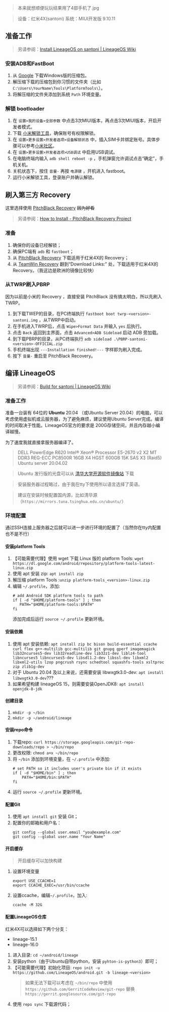 > 本来就想顺便玩玩结果用了4部手机了.jpg

> 设备：红米4X(santoni)
> 系统：MIUI开发版 9.10.11

## 准备工作

> 另请参阅：[Install LineageOS on santoni | LineageOS Wiki](https://wiki.lineageos.org/devices/santoni/install)

### 安装ADB和FastBoot

1. 从 [Google](https://dl.google.com/android/repository/platform-tools-latest-windows.zip) 下载Windows版的压缩包。
2. 解压缩下载的压缩包到你习惯的文件夹（比如 `C:\Users\YourName\Tools\PlatformTools\`）。
3. 将解压缩的文件夹添加到系统 `Path` 环境变量。

### 解锁 bootloader

1. 在 `设置>我的设备>全部参数` 中点击3次MIUI版本，再点击3次MIUI版本，开启开发者模式。
2. 下载 [小米解锁工具](https://www.miui.com/unlock/index.html)，确保账号有权限解锁。
3. 在 `设置>更多设置>开发者选项>设备解锁状态` 中，插入SIM卡并绑定账号。具体步骤可以参考[小米社区](https://www.xiaomi.cn/post/4378807)。
4. 在 `设置>更多设置>开发者选项>USB调试` 中启用USB调试。
5. 在电脑终端内输入 `adb shell reboot -p` ，手机弹窗允许调试点击“确定”，手机关机。
6. 关机状态下，按住 `音量-` 再按 `电源键` ，开机进入 fastboot。
7. 运行小米解锁工具，登录账户并确认解锁。

## 刷入第三方 Recovery

这里选择使用 [PitchBlack Recovery](https://pitchblackrecovery.com/) ~~因为好看~~

> 另请参阅：[How to Install - PitchBlack Recovery Project](https://pitchblackrecovery.com/docs/how-to-install/)

### 准备

1. 确保你的设备已经解锁；
2. 确保PC端有 `adb` 和 `fastboot`；
3. 从 [PitchBlack Recovery](https://pitchblackrecovery.com/santoni/) 下载适用于红米4X的 Recovery；
4. 从 [TeamWin Recovery](https://twrp.me/xiaomi/xiaomiredmi4x.html) 翻到“Download Links:” 处，下载适用于红米4X的 Recovery。（我这边是欧洲的镜像比较快）

### 从TWRP刷入PBRP

因为以前是小米的 Recovery ，直接安装 PitchBlack 没有搞太明白，所以先刷入 TWRP。

1. 到下载TWEP的目录，在PC终端执行 `fastboot boot twrp-<version>-santoni.img` ，从TWRP中启动。
2. 在手机进入TWRP后，点击 `Wipe>Format Data` 并输入 `yes` 后执行。
3. 点击 `Back` 返回到主界面，点击 `Advanced>ADB Sideload` 启动 ADB 旁加载。
4. 到下载PBRP的目录，从PC终端执行 `adb sideload .\PBRP-santoni-<version>-OFFICIAL.zip `
5. 手机终端出现 `---Installation finished!---` 字样即为刷入完成。
6. 按下 `音量-` 重启至 PitchBlack Recovery。

## 编译 LineageOS

> 另请参阅：[Build for santoni | LineageOS Wiki](https://wiki.lineageos.org/devices/santoni/build)

### 准备工作

准备一台装有 64位的 **Ubuntu** 20.04 （或Ubuntu Server 20.04）的电脑，可以考虑使用虚拟机或云服务器，为了避免麻烦，建议使用Ubuntu Server完成。编译的时间取决于性能。LineageOS官方的要求是 200G存储空间，并且内存越小编译越慢。

为了速度我就直接拿服务器编译了。

> DELL PowerEdge R620
> Intel® Xeon® Processor E5-2670 v2 X2
> MT DDR3 REG-ECC PC8500R 16GB X4
> HGST 600GB 15K SAS X3 (Raid5)
> Ubuntu server 20.04.02

> Ubuntu 发行版的光盘可以从 [清华大学开源软件镜像站](https://mirrors.tuna.tsinghua.edu.cn/ubuntu-cdimage/) 下载

> 安装服务器过程略过，由于我在tty下使用所以语言选择了英语。

> 建议在安装时候配置国内源，比如清华源（`https://mirrors.tuna.tsinghua.edu.cn/ubuntu/`）

### 环境配置

通过SSH连接上服务器之后就可以进一步进行环境的配置了（当然你在tty内配置也不是不行）

#### 安装platform Tools

1. 【可能需要代理】使用 wget 下载 Linux 版的 platform Tools: `wget https://dl.google.com/android/repository/platform-tools-latest-linux.zip`
2. 使用 apt 安装 zip: `apt install zip`
4. 解压缩 platform Tools :`unzip platform-tools_<version>-linux.zip`
5. 编辑 `~/.profile`，添加:
   ```
   # add Android SDK platform tools to path
   if [ -d "$HOME/platform-tools" ] ; then
      PATH="$HOME/platform-tools:$PATH"
   fi
   ```
   添加完成后运行 `source ~/.profile` 更新环境。

#### 安装依赖
1. 使用 apt 安装依赖: `apt install zip bc bison build-essential ccache curl flex g++-multilib gcc-multilib git gnupg gperf imagemagick lib32ncurses5-dev lib32readline-dev lib32z1-dev liblz4-tool libncurses5 libncurses5-dev libsdl1.2-dev libssl-dev libxml2 libxml2-utils lzop pngcrush rsync schedtool squashfs-tools xsltproc zip zlib1g-dev`
2. 对于 Ubuntu 20.04 及以上来说，还需要安装 libwxgtk3.0-dev: `apt install libwxgtk3.0-dev`???
3. 如果希望构建 lineageOS 15，则需要安装OpenJDK8: `apt install openjdk-8-jdk`

#### 创建目录

1. `mkdir -p ~/bin`
2. `mkdir -p ~/android/lineage`

#### 安装repo命令
1. 下载repo: `curl https://storage.googleapis.com/git-repo-downloads/repo > ~/bin/repo`
2. 更改权限: `chmod a+x ~/bin/repo`
3. 将 `~/bin` 添加到环境变量，在 `~/.profile` 中添加:
   ```
   # set PATH so it includes user's private bin if it exists
   if [ -d "$HOME/bin" ] ; then
       PATH="$HOME/bin:$PATH"
   fi
   ```
4. 运行 `source ~/.profile` 更新环境。

#### 配置Git

1. 使用 `apt install git` 安装 Git；
2. 配置你的邮箱和用户名：
   ```
   git config --global user.email "you@example.com"
   git config --global user.name "Your Name"
   ```
#### 开启缓存

> 开启缓存可以加快构建

1. 设置环境变量
   ```
   export USE_CCACHE=1
   export CCACHE_EXEC=/usr/bin/ccache
   ```
2. 设置ccache，编辑`~/.profile`，加入:
   ```
   ccache -M 32G
   ```

#### 配置LineageOS仓库

红米4X可以选择如下两个分支：
* lineage-15.1
* lineage-16.0

1. 进入目录: `cd ~/android/lineage`
2. 安装python（由于Ubuntu自带python，安装 `pyhton-is-python3`）即可；
3. 【可能需要代理】初始化项目: `repo init -u https://github.com/LineageOS/android.git -b lineage-<version>`
   > 如果无法下载可以考虑在 `~/bin/repo` 中使用 `https://github.com/GerritCodeReview/git-repo` 替换 `https://gerrit.googlesource.com/git-repo`
4. 使用 `repo sync` 下载源代码；
